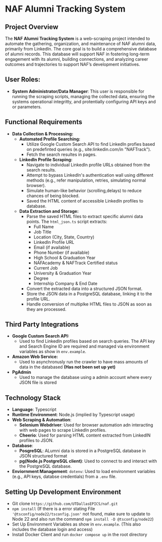 # NAF Alumni Tracking System

## Project Overview
The **NAF Alumni Tracking System** is a web-scraping project intended to automate the gathering, organization, and maintenance of NAF alumni data, primarily from LinkedIn. The core goal is to build a comprehensive database of alumni records. This database will support NAF in fostering long-term engagement with its alumni, building connections, and analyzing career outcomes and trajectories to support NAF’s development initiatives.

## User Roles:
- **System Administrator/Data Manager**: This user is responsible for running the scraping scripts, managing the collected data, ensuring the systems operational integritty, and protentially configuring API keys and or parameters. 

## Functional Requirements
- **Data Collection & Processing:**
  - **Automated Profile Searching:**
    - Utilize Google Custom Search API to find LinkedIn profies based on predefinted queries (e.g., site:linkedin.com/in "NAFTrack").
    - Fetch the search resultes in pages.
  - **LinkedIn Profile Scraping:**
    - Navigate to individual LinkedIn profile URLs obtained from the search results.
    - Attempt to bypass LinkedIn's authentication wall using different methods (e.g., refer manipulation, retries, simulating normal browser).
    - Simulate human-like behavior (scrolling,delays) to reduce chances of being blocked.
    - Saved the HTML content of accessible LinkedIn profiles to database.
  - **Data Extraction and Storage:**
    - Parse the saved HTML files to extract specific alumni data points. The ```html_json.ts``` script extracts:
      - Full Name
      - Job Title
      - Location (City, State, Country)
      - LinkedIn Profile URL
      - Email (if available)
      - Phone Number (if available)
      - High School & Graduation Year
      - NAFAcademy & NAFTrack Certified status
      - Current Job
      - University & Graduation Year
      - Degree
      - Internship Company & End Date
    - Convert the extracted data into a structured JSON format.
    - Store the JSON data in a PostgreSQL database, linking it to the profile URL.
    - Handle conversion of multiplke HTML files to JSON as soon as they are processed.

## Third Party Integrations
- **Google Custom Search API:**
  - Used to find LinkedIn profiles based on search queries. The API key and Search Engine ID are required and managed via environment variables as show in ```env.example```.
- **Amazon Web Service:**
  - Used to asynchronusly run the crawler to have mass amounts of data in the databased **(Has not been set up yet)**
- **PgAdmin**
  - Used to manage the database using a admin account where every JSON file is stored 

## Technology Stack
- **Language**: Typescript
- **Runtime Environment**: Node.js (implied by Typescript usage)
- **Web Scraping & Automation**:
  - **Selenium Webdriver**: Used for browser automation adn interacting with web pages to scrape LinkedIn profiles.
  - **Cheerio**: Used for parsing HTML content extracted from LinkedIN profiles to JSON.
- **Database**:
  - **PosgreSQL**: ALumni data is stored in a PostgreSQL database in JSON structured format
  - **pg(Node.js PostgreSQL client)**: Used to connect to and interact with the PostgreSQL database.
- **Enviornment Management**: ```dotenv```: Used to load environment variables (e.g., API keys, databse credentials) from a ```.env``` file.

## Setting Up Development Environment
- Git clone ```https://github.com/UTDallasEPICS/naf.git```
- ```npm install``` (If there is a error stating File ``` '@tsconfig/node22/tsconfig.json' ``` not found, make sure to update to Node 22 and also run the command ``` npm install -D @tsconfig/node22 ```)
- Set Up Environment Variables as show in ```env.example```. (This also includes the database login and access)
- Install Docker Client and run ```docker compose up``` in the root directory